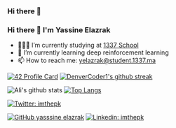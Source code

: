 ### Hi there 👋

<!--
**yassineazrak/yassineazrak** is a ✨ _special_ ✨ repository because its `README.md` (this file) appears on your GitHub profile.

Here are some ideas to get you started:

- 🔭 I’m currently working on ...
- 🌱 I’m currently learning ...
- 👯 I’m looking to collaborate on ...
- 🤔 I’m looking for help with ...
- 💬 Ask me about ...
- 📫 How to reach me: ...
- 😄 Pronouns: ...
- ⚡ Fun fact: ...
-->
### Hi there 👋 I'm Yassine Elazrak

- 👨🏽‍💻 I’m currently studying at  [1337 School](https://1337.ma)
- 🌱 I’m currently learning deep reinforcement learning
- 📫 How to reach me: yelazrak@student.1337.ma



[![42 Profile Card](https://1337-readme.vercel.app/api/profile?cursus=42&dark=true&login=yelazrak)](https://github.com/yassineazrak)
[![DenverCoder1's github streak](https://github-readme-streak-stats.herokuapp.com/?user=alizaynoune&theme=dark)](https://github.com/yassineazrak)


![Ali's github stats](https://github-readme-stats.vercel.app/api?username=yassineazrak&show_icons=true&theme=dark )
[![Top Langs](https://github-readme-stats.vercel.app/api/top-langs/?username=yassineazrak&layout=compact&theme=dark)](https://github.com/yassineazrak)


[![Twitter: imthepk](https://img.shields.io/twitter/follow/yassineazrak?style=social)](https://twitter.com/yassine63100329)

[![GitHub yasssine elazrak](https://img.shields.io/github/followers/yassineazrak?label=follow&style=social)](https://github.com/yassineazrak)
[![Linkedin: imthepk](https://img.shields.io/badge/-yassineazrak-blue?style=flat-square&logo=Linkedin&logoColor=white&link=https://www.linkedin.com/in/alizaynoune/)](https://www.linkedin.com/in/yelazrak/)
